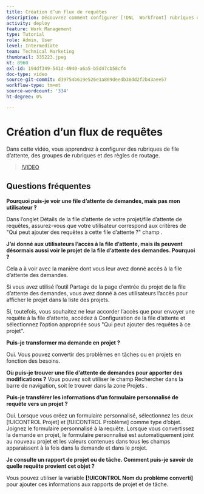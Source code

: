 ```yaml
---
title: Création d’un flux de requêtes
description: Découvrez comment configurer [!DNL  Workfront] rubriques de file d’attente, groupes de rubriques et règles de routage pour faciliter la gestion des demandes et de la prise de travail.
activity: deploy
feature: Work Management
type: Tutorial
role: Admin, User
level: Intermediate
team: Technical Marketing
thumbnail: 335223.jpeg
kt: 8960
exl-id: 194df349-541d-4940-a6a5-b5d47cb58cf4
doc-type: video
source-git-commit: d39754b619e526e1a869deedb38dd2f2b43aee57
workflow-type: tm+mt
source-wordcount: '334'
ht-degree: 0%

---
```


# Création d’un flux de requêtes

Dans cette vidéo, vous apprendrez à configurer des rubriques de file d’attente, des groupes de rubriques et des règles de routage.

>[!VIDEO](https://video.tv.adobe.com/v/335223/?quality=12)

## Questions fréquentes

**Pourquoi puis-je voir une file d’attente de demandes, mais pas mon utilisateur ?**

Dans l’onglet Détails de la file d’attente de votre projet/file d’attente de requêtes, assurez-vous que votre utilisateur correspond aux critères de &quot;Qui peut ajouter des requêtes à cette file d’attente ?&quot; champ .

**J’ai donné aux utilisateurs l’accès à la file d’attente, mais ils peuvent désormais aussi voir le projet de la file d’attente des demandes. Pourquoi ?**

Cela a à voir avec la manière dont vous leur avez donné accès à la file d’attente des demandes.

Si vous avez utilisé l’outil Partage de la page d’entrée du projet de la file d’attente des demandes, vous avez donné à ces utilisateurs l’accès pour afficher le projet dans la liste des projets.

Si, toutefois, vous souhaitez ne leur accorder l’accès que pour envoyer une requête à la file d’attente, accédez à Configuration de la file d’attente et sélectionnez l’option appropriée sous &quot;Qui peut ajouter des requêtes à ce projet&quot;.

**Puis-je transformer ma demande en projet ?**

Oui. Vous pouvez convertir des problèmes en tâches ou en projets en fonction des besoins.

**Où puis-je trouver une file d’attente de demandes pour apporter des modifications ?**
Vous pouvez soit utiliser le champ Rechercher dans la barre de navigation, soit le trouver dans la zone Projets .

**Puis-je transférer les informations d’un formulaire personnalisé de requête vers un projet ?**

Oui. Lorsque vous créez un formulaire personnalisé, sélectionnez les deux [!UICONTROL Projet] et [!UICONTROL Problème] comme type d’objet. Joignez le formulaire personnalisé à la requête. Lorsque vous convertissez la demande en projet, le formulaire personnalisé est automatiquement joint au nouveau projet et les valeurs contenues dans tous les champs apparaissent à la fois dans la demande et dans le projet.

**Je consulte un rapport de projet ou de tâche. Comment puis-je savoir de quelle requête provient cet objet ?**

Vous pouvez utiliser la variable **[!UICONTROL Nom du problème converti]** pour ajouter ces informations aux rapports de projet et de tâche.


